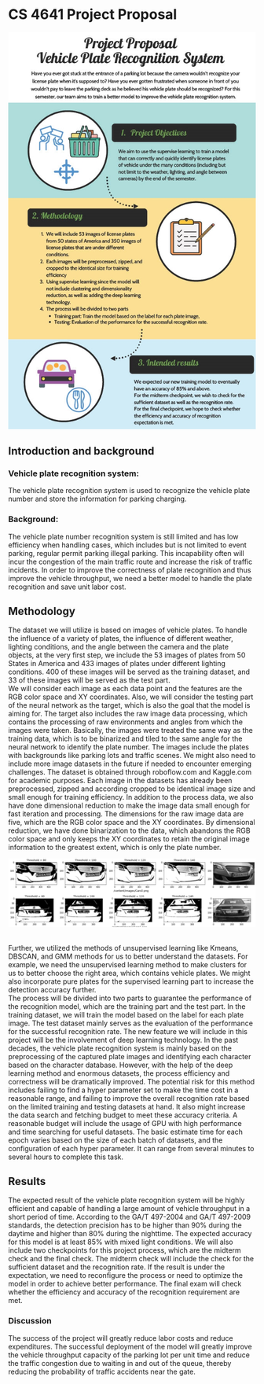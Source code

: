 # CS 4641 Project Proposal
![Alt text](https://raw.githubusercontent.com/Aaronwork1205/Machine_learning/gh-pages/assets/css/infographic_cropped1024_1.jpg)

## Introduction and background 

### Vehicle plate recognition system: 

The vehicle plate recognition system is used to recognize the vehicle plate number and store the information for parking charging.
### Background: 
The vehicle plate number recognition system is still limited and has low efficiency when handling cases, which includes but is not limited to event parking, regular permit parking illegal parking. This incapability often will incur the congestion of the main traffic route and increase the risk of traffic incidents. In order to improve the correctness of plate recognition and thus improve the vehicle throughput, we need a better model to handle the plate recognition and save unit labor cost.

## Methodology

 The dataset we will utilize is based on images of vehicle plates. To handle the influence of a variety of plates, the influence of different weather, lighting conditions, and the angle between the camera and the plate objects, at the very first step, we include the 53 images of plates from 50 States in America and 433 images of plates under different lighting conditions. 400 of these images will be served as the training dataset, and 33 of these images will be served as the test part. <br>We will consider each image as each data point and the features are the RGB color space and XY coordinates. Also, we will consider the testing part of the neural network as the target, which is also the goal that the model is aiming for. The target also includes the raw image data processing, which contains the processing of raw environments and angles from which the images were taken. Basically, the images were treated the same way as the training data, which is to be binarized and tiled to the same angle for the neural network to identify the plate number. The images include the plates with backgrounds like parking lots and traffic scenes.  We might also need to include more image datasets in the future if needed to encounter emerging challenges. The dataset is obtained through roboflow.com and Kaggle.com for academic purposes. Each image in the datasets has already been preprocessed, zipped and according cropped to be identical image size and small enough for training efficiency. In addition to the process data, we also have done dimensional reduction to make the image data small enough for fast iteration and processing. The dimensions for the raw image data are five, which are the RGB color space and the XY coordinates. By dimensional reduction, we have done binarization to the data, which abandons the RGB color space and only keeps the XY coordinates to retain the original image information to the greatest extent, which is only the plate number.<div align=center>
<img src="https://github.com/Aaronwork1205/Machine_learning/blob/gh-pages/assets/css/088e440f27b5949e977dc7310c0f8fe.png?raw=true" alt="" />
</div><br> Further, we utilized the methods of unsupervised learning like Kmeans, DBSCAN, and GMM methods for us to better understand the datasets. For example, we need the unsupervised learning method to make clusters for us to better choose the right area, which contains vehicle plates. We might also incorporate pure plates for the supervised learning part to increase the detection accuracy further.<br> The process will be divided into two parts to guarantee the performance of the recognition model, which are the training part and the test part. In the training dataset, we will train the model based on the label for each plate image. The test dataset mainly serves as the evaluation of the performance for the successful recognition rate. The new feature we will include in this project will be the involvement of deep learning technology. In the past decades, the vehicle plate recognition system is mainly based on the preprocessing of the captured plate images and identifying each character based on the character database. However, with the help of the deep learning method and enormous datasets, the process efficiency and correctness will be dramatically improved. The potential risk for this method includes failing to find a hyper parameter set to make the time cost in a reasonable range, and failing to improve the overall recognition rate based on the limited training and testing datasets at hand. It also might increase the data search and fetching budget to meet these accuracy criteria. A reasonable budget will include the usage of GPU with high performance and time searching for useful datasets. The basic estimate time for each epoch varies based on the size of each batch of datasets, and the configuration of each hyper parameter. It can range from several minutes to several hours to complete this task.



## Results

The expected result of the vehicle plate recognition system will be highly efficient and capable of handling a large amount of vehicle throughput in a short period of time. According to the GA/T 497-2004 and GA/T 497-2009 standards, the detection precision has to be higher than 90% during the daytime and higher than 80% during the nighttime. The expected accuracy for this model is at least 85% with mixed light conditions. We will also include two checkpoints for this project process, which are the midterm check and the final check. The midterm check will include the check for the sufficient dataset and the recognition rate. If the result is under the expectation, we need to reconfigure the process or need to optimize the model in order to achieve better performance. The final exam will check whether the efficiency and accuracy of the recognition requirement are met.

### Discussion
 
The success of the project will greatly reduce labor costs and reduce expenditures. The successful deployment of the model will greatly improve the vehicle throughput capacity of the parking lot per unit time and reduce the traffic congestion due to waiting in and out of the queue, thereby reducing the probability of traffic accidents near the gate.



